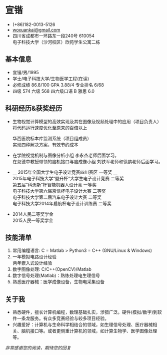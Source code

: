 #   宣锴

*   (+86)182-0013-5126
*   <woxuankai@gmail.com>
*   四川省成都市一环路东一段240号  610054  
    电子科技大学（沙河校区）欣苑学生公寓二栋

##  基本信息
*   宣锴/男/1995
*   学士/电子科技大学/生物医学工程(在读)
*   必修成绩 86.8/100  GPA 3.88/4  专业排名 6/68
*   四级 574  六级 568  四六级口语 B  雅思 6.0

##  科研经历&获奖经历
*   生物视觉计算模型的高效实现及其在图像及视频处理中的应用（项目负责人）  
        将代码运行速度优化至原来的百倍以上  

    华西医院标本库监测系统（项目组成员）  
        实现四种解决方案，有效节约成本  

*   在学院视觉机制与图像分析小组 李永杰老师后面学习。  
    在尧德中教授带领的脑机接口与脑成像小组 刘铁军老师和徐鹏老师后面学习。

*   __ 2015年全国大学生电子设计竞赛四川赛区 一等奖 __  
    2015年电子科技大学“盟升杯”大学生电子设计竞赛 二等奖  
    第五届“科沃斯”杯智能机器人设计竞 一等奖  
    电子科技大学第六届京信杯电子设计大赛 二等奖  
    电子科技大学第二届汽车电子设计大赛 二等奖  
    电子科技大学2014年启航杯电子设计训练赛 二等奖  

*   2014人民二等奖学金  
    2015人民一等奖学金

##  技能清单
1.  常用编程语言: C = Matlab > Python3 = C++ (GNU/Linux & Windows)
2.  一年模拟电路设计经验   
    两年嵌入式设计经验
3.  数字图像处理: C/C++(OpenCV)/Matlab
4.  数字信号处理(Matlab)：熟练处理电生理信号
5.  熟悉医疗器械：医学成像设备，生物电采集设备

##  关于我

*   熟悉硬件，擅长计算机编程，数理基础扎实，涉猎广泛。硬件(模拟/数字)到软件一条龙服务。有众多竞赛经验与较多项目经验。
*   兴趣爱好：计算机与生命科学相结合的领域，如生理信号处理、医疗器械相关、脑机接口等。或者更侧重计算机的领域，如计算生物学、医学图像处理等。

*_非常感谢您的阅读，期待您的回复_*